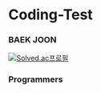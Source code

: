 # Coding-Test
### BAEK JOON
[![Solved.ac프로필](http://mazassumnida.wtf/api/v2/generate_badge?boj=cyh1234)](https://solved.ac/)
### Programmers

